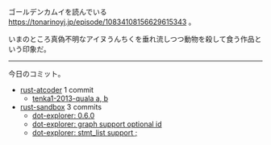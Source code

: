 ゴールデンカムイを読んでいる <https://tonarinoyj.jp/episode/10834108156629615343> 。

いまのところ真偽不明なアイヌうんちくを垂れ流しつつ動物を殺して食う作品という印象だ。

---

今日のコミット。

- [rust-atcoder](https://github.com/bouzuya/rust-atcoder) 1 commit
  - [tenka1-2013-quala a, b](https://github.com/bouzuya/rust-atcoder/commit/89bd14e42c095f29c04b84b2ac0c30e0ae026b65)
- [rust-sandbox](https://github.com/bouzuya/rust-sandbox) 3 commits
  - [dot-explorer: 0.6.0](https://github.com/bouzuya/rust-sandbox/commit/5bbed49abdb3b71b193b5466fe9f479fc6ba3c82)
  - [dot-explorer: graph support optional id](https://github.com/bouzuya/rust-sandbox/commit/8242c30289e45f79e2193de8b048792ed1ec12d6)
  - [dot-explorer: stmt_list support ;](https://github.com/bouzuya/rust-sandbox/commit/cb54489eac6e94bd94a33079073d1608fd3bd6ca)
